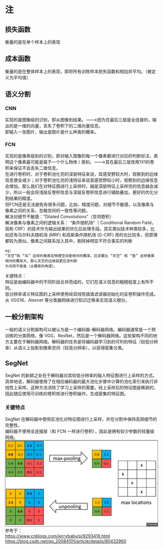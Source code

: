 # 注
## 损失函数
衡量的是在单个样本上的表现
## 成本函数
衡量的是在整体样本上的表现，即将所有训练样本损失函数和相加并平均。（被定义为平均值）
## 语义分割
### CNN
实现的是图像级的识别，即从图像到结果。--->因为在最后三层是全连接的，输出的是一维的向量，丢失了卷积下的二维向量信息。   
即输入一张图片，输出是图片是什么种类的概率。  
### FCN
实现的是像素级别的识别，即对输入图像的每一个像素都进行对应的判断标注，表明这个像素最可能是属于一个什么物体 / 类别。--->其在最后三层改用1X1的卷积来保证不会丢失二维信息。   
在进行卷积时，对于卷积池化完的深层特征来说，其感受野较大时，观察到的边缘信息便会减少；对于卷积池化完的浅特征来说其感受野较小时，观察到的边缘信息会增加。那么我们在对特征图进行上采样时，越是深层特征上采样完的信息越会减少，所以一般会将浅层反卷积信息与深层反卷积信息进行辅助叠加，更好的优化分割结果的精度。   
但FCN还是无法避免有很多问题，比如，精度问题，对细节不敏感，以及像素与像素之间的关系，忽略空间的一致性等问题。   
解决对细节不敏感：“Dilated Convolutions”（空洞卷积）   
解决像素与像素之间的逻辑关系： “条件随机场”（ Conditional Random Field，简称 CRF）的技术作为输出结果的优化后处理手段。其实类似技术种类较多，比如还有马尔科夫随机场 (MRF) 和高斯条件随机场 (G-CRF) 用的也比较多，但原理都较为类似。像素之间联系加入其中，剔除掉明显不符合事实的判断   
```
eg:
“天空”和 “鸟” 这样的像素在物理空间是相邻的概率，应该要比 “天空” 和 “鱼” 这样像素相邻的概率大，那么天空的边缘就更应该判断
为鸟而不是鱼（从概率的角度）。
```
关键特点：  
特征是由编码器中的不同阶段合并而成的，它们在语义信息的粗糙程度上有所不同。  
低分辨率语义特征图的上采样使用经双线性插值滤波器初始化的反卷积操作完成。  
从 VGG16、Alexnet 等分类器网络进行知识迁移来实现语义细分。  
## 一般分割架构
一般的语义分割架构可以被认为是一个编码器-解码器网络。编码器通常是一个预训练的分类网络，像 VGG、ResNet，然后是一个解码器网络。这些架构不同的地方主要在于解码器网络。解码器的任务是将编码器学习到的可判别特征（较低分辨率）从语义上投影到像素空间（较高分辨率），以获得密集分类。
## SegNet
SegNet 的新颖之处在于解码器对其较低分辨率的输入特征图进行上采样的方式。具体地说，解码器使用了在相应编码器的最大池化步骤中计算的池化索引来执行非线性上采样。这种方法消除了学习上采样的需要。经上采样后的特征图是稀疏的，因此随后使用可训练的卷积核进行卷积操作，生成密集的特征图。
### 关键特点
SegNet 在解码器中使用反池化对特征图进行上采样，并在分割中保持高频细节的完整性。   
编码器不使用全连接层（和 FCN 一样进行卷积），因此是拥有较少参数的轻量级网络。   
![rongqi](https://github.com/wls860707495/Deep-Learning/blob/master/img/image.png)
参考于：  
https://www.cnblogs.com/jerrybaby/p/9293419.html   
https://blog.csdn.net/qq_20084101/article/details/80432960
